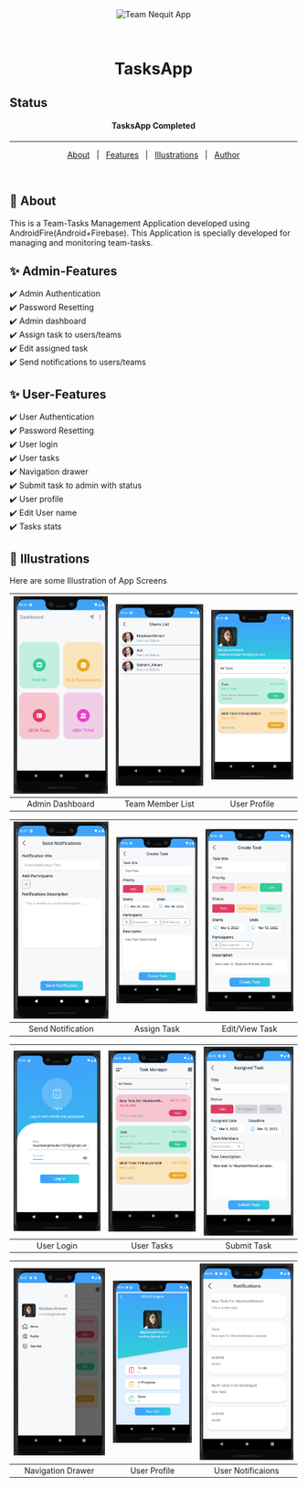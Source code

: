
<div align="center" id="top"> 
  <img src="https://cdn.jim-nielsen.com/ios/512/flow-tasks-2015-09-29.png" alt="Team Nequit App" width="150" height="150"/>

&#xa0;

  <!-- <a href="https://e_commerce_app_flutter.netlify.app">Demo</a> -->
</div>

<h1 align="center">TasksApp</h1>

## Status


<h4 align="center">
TasksApp Completed
</h4>

<hr>

<p align="center">
  <a href="#dart-about">About</a> &#xa0; | &#xa0; 
  <a href="#sparkles-admin-features">Features</a> &#xa0; | &#xa0;
  <a href="#checkered_flag-illustrations">Illustrations</a> &#xa0; | &#xa0;
  <a href="https://github.com/MusheerJ" target="_blank">Author</a>
</p>

<br>

## :dart: About

This is a Team-Tasks Management Application developed using AndroidFire(Android+Firebase). This Application is specially developed for managing and monitoring team-tasks.
## :sparkles: Admin-Features

:heavy_check_mark: Admin Authentication\
:heavy_check_mark: Password Resetting\
:heavy_check_mark: Admin dashboard\
:heavy_check_mark: Assign task to users/teams\
:heavy_check_mark: Edit assigned task\
:heavy_check_mark: Send notifications to users/teams


## :sparkles: User-Features

:heavy_check_mark: User Authentication\
:heavy_check_mark: Password Resetting\
:heavy_check_mark: User login\
:heavy_check_mark: User tasks\
:heavy_check_mark: Navigation drawer\
:heavy_check_mark: Submit task to admin with status\
:heavy_check_mark: User profile\
:heavy_check_mark: Edit User name\
:heavy_check_mark: Tasks stats



## :checkered_flag: Illustrations

Here are some Illustration of App Screens

| ![](screen-shots/AdminPanel.png) | ![](screen-shots/UserList.png) | ![](screen-shots/UserTaskAdminView.png) |
| :--------------------------------: | :---------------------------------------: | :----------------------------------: |
|            Admin Dashboard             |            Team Member List             |            User Profile             |

| ![](screen-shots/SendNotification.png) | ![](screen-shots/AssignTask.png) | ![](screen-shots/EditTaskAdminView.png) |
| :----------------------------------: | :----------------------------: | :----------------------------: |
|        Send Notification         |         Assign Task        |         Edit/View Task        |

| ![](screen-shots/UserLogin.png) | ![](screen-shots/UserDashBoard.png) | ![](screen-shots/SubmitTask.png) |
| :------------------------------------: | :----------------------------------------: | :-------------------------------------------: |
|         User Login       |         User Tasks        |         Submit Task         |

| ![](screen-shots/UserNavigation.png) | ![](screen-shots/UserProfile.png) | ![](screen-shots/UserNotifications.png) |
| :---------------------------------: | :------------------------------------: | :---------------------------------: |
|         Navigation Drawer         |         User Profile     |         User Notificaions        |

